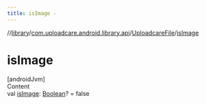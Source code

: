 ```yaml
---
title: isImage -
---
```

//[library](../../index.md)/[com.uploadcare.android.library.api](../index.md)/[UploadcareFile](index.md)/[isImage](is-image.md)



# isImage  
[androidJvm]  
Content  
val [isImage](is-image.md): [Boolean](https://kotlinlang.org/api/latest/jvm/stdlib/kotlin/-boolean/index.html)? = false  



